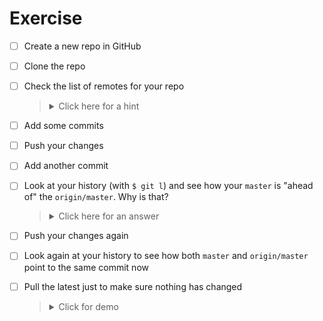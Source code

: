# Exercise

- [ ] Create a new repo in GitHub
- [ ] Clone the repo
- [ ] Check the list of remotes for your repo

  > <details><summary>Click here for a hint</summary>
  > 
  > `$ git remote -v`
  > </details>

- [ ] Add some commits
- [ ] Push your changes
- [ ] Add another commit
- [ ] Look at your history (with `$ git l`) and see how your `master` is "ahead of" the `origin/master`. Why is that?

  > <details><summary>Click here for an answer</summary>
  > 
  > Your changes locally do not "auto sync" to the remote repo, you have to *push* your changes.
  > 
  > So, as you add new commits locally, the remote repo doesn't know about it. And as far as your local repo knows, the remote `master` is still on that old commit.
  > 
  > ![](https://i.imgur.com/SPOXK8G.jpg)
  > 
  > </details>

- [ ] Push your changes again
- [ ] Look again at your history to see how both `master` and `origin/master` point to the same commit now
- [ ] Pull the latest just to make sure nothing has changed

  > <details><summary>Click for demo</summary>
  > 
  > ![](https://media.giphy.com/media/ANocEchpIQe40aQ7VK/source.gif)
  > </details>
